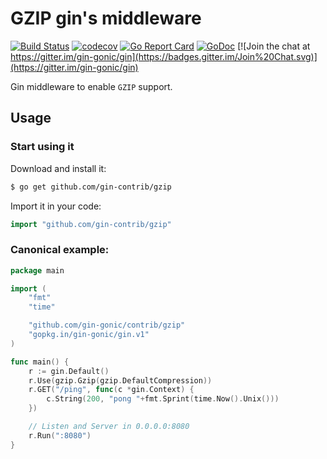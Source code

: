 # GZIP gin's middleware

[![Build Status](https://travis-ci.org/gin-contrib/gzip.svg)](https://travis-ci.org/gin-contrib/gzip)
[![codecov](https://codecov.io/gh/gin-contrib/gzip/branch/master/graph/badge.svg)](https://codecov.io/gh/gin-contrib/gzip)
[![Go Report Card](https://goreportcard.com/badge/github.com/gin-contrib/gzip)](https://goreportcard.com/report/github.com/gin-contrib/gzip)
[![GoDoc](https://godoc.org/github.com/gin-contrib/gzip?status.svg)](https://godoc.org/github.com/gin-contrib/gzip)
[![Join the chat at https://gitter.im/gin-gonic/gin](https://badges.gitter.im/Join%20Chat.svg)](https://gitter.im/gin-gonic/gin)

Gin middleware to enable `GZIP` support.

## Usage

### Start using it

Download and install it:

```sh
$ go get github.com/gin-contrib/gzip
```

Import it in your code:

```go
import "github.com/gin-contrib/gzip"
```

### Canonical example:

```go
package main

import (
	"fmt"
	"time"

	"github.com/gin-gonic/contrib/gzip"
	"gopkg.in/gin-gonic/gin.v1"
)

func main() {
	r := gin.Default()
	r.Use(gzip.Gzip(gzip.DefaultCompression))
	r.GET("/ping", func(c *gin.Context) {
		c.String(200, "pong "+fmt.Sprint(time.Now().Unix()))
	})

	// Listen and Server in 0.0.0.0:8080
	r.Run(":8080")
}

```
